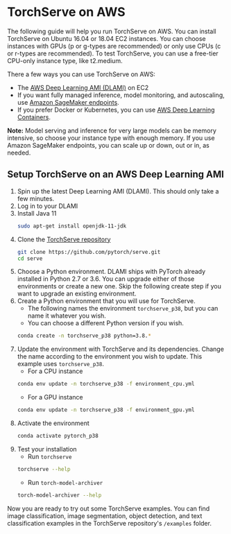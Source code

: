 # TorchServe on AWS

The following guide will help you run TorchServe on AWS. You can install TorchServe on Ubuntu 16.04 or 18.04 EC2 instances. You can choose instances with GPUs (p or g-types are recommended) or only use CPUs (c or r-types are recommended). To test TorchServe, you can use a free-tier CPU-only instance type, like t2.medium.

There a few ways you can use TorchServe on AWS:

* The [AWS Deep Learning AMI (DLAMI)](https://docs.aws.amazon.com/dlami/latest/devguide/launch-config.html) on EC2
* If you want fully managed inference, model monitoring, and autoscaling, use [Amazon SageMaker endpoints](https://aws.amazon.com/blogs/machine-learning/deploying-pytorch-models-for-inference-at-scale-using-torchserve/).
* If you prefer Docker or Kubernetes, you can use [AWS Deep Learning Containers](https://docs.aws.amazon.com/deep-learning-containers/latest/devguide/setup.html).

**Note:** Model serving and inference for very large models can be memory intensive, so choose your instance type with enough memory. If you use Amazon SageMaker endpoints, you can scale up or down, out or in, as needed.

## Setup TorchServe on an AWS Deep Learning AMI

1. Spin up the latest Deep Learning AMI (DLAMI). This should only take a few minutes.
1. Log in to your DLAMI
1. Install Java 11
    ```bash
    sudo apt-get install openjdk-11-jdk
    ```
1. Clone the [TorchServe repository](http://#)
    ```bash
    git clone https://github.com/pytorch/serve.git
    cd serve
    ```
1. Choose a Python environment. DLAMI ships with PyTorch already installed in Python 2.7 or 3.6. You can upgrade either of those environments or create a new one. Skip the following create step if you want to upgrade an existing environment.
1. Create a Python environment that you will use for TorchServe.
    - The following names the environment `torchserve_p38`, but you can name it whatever you wish.
    - You can choose a different Python version if you wish.
    ```bash
    conda create -n torchserve_p38 python=3.8.*
    ```
1. Update the environment with TorchServe and its dependencies. Change the name according to the environment you wish to update. This example uses `torchserve_p38`.
    * For a CPU instance
    ```bash
    conda env update -n torchserve_p38 -f environment_cpu.yml
    ```
    * For a GPU instance
    ```bash
    conda env update -n torchserve_p38 -f environment_gpu.yml
    ```
1. Activate the environment
    ```bash
    conda activate pytorch_p38
    ```
1. Test your installation
    * Run  `torchserve`
    ```bash
    torchserve --help
    ```
    * Run `torch-model-archiver`
    ```bash
    torch-model-archiver --help
    ```
Now you are ready to try out some TorchServe examples. You can find image classification, image segmentation, object detection, and text classification examples in the TorchServe repository's `/examples` folder.

